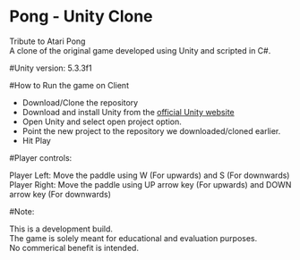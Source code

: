 # Pong - Unity Clone
<p>Tribute to Atari Pong
<br>A clone of the original game developed using Unity and scripted in C#.</p>

#Unity version: 5.3.3f1
<p></p>

#How to Run the game on Client
<ul>
<li>Download/Clone the repository</li>
<li>Download and install Unity from the <a href = "https://unity3d.com/get-unity" target = "_blank">official Unity website</a></li>
<li>Open Unity and select open project option.</li>
<li>Point the new project to the repository we downloaded/cloned earlier.</li>
<li>Hit Play</li>
</ul>

#Player controls:
<p>Player Left:  Move the paddle using W (For upwards) and S (For downwards)
<br>Player Right: Move the paddle using UP arrow key (For upwards) and DOWN arrow key (For downwards)
</p>

#Note: 
<p>This is a development build. 
<br>The game is solely meant for educational and evaluation purposes.
<br>No commerical benefit is intended.</p>



